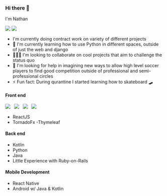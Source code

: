 
### Hi there 👋
I'm Nathan


<a href="https://twitter.com/natiboi__"> <img src="https://img.shields.io/badge/twitter-%231DA1F2.svg?&style=for-the-badge&logo=twitter&logoColor=white" /></a>
<a href="https://www.linkedin.com/in/nathan-shanko-5330b4a8/"><img src="https://img.shields.io/badge/linkedin-%230077B5.svg?&style=for-the-badge&logo=linkedin&logoColor=white" /></a>

- I'm currently doing contract work on variety of different projects
- :book: I'm currently learning how to use Python in different spaces, outside of just the web and django
- :people_holding_hands: I'm looking to collaborate on cool projects that aim to challenge the status quo
- :thinking: I'm looking for help in imagining new ways to allow high level soccer players to find good competition outside of professional and semi-professional circles
- :zap: Fun fact: During qurantine I started learning how to skateboard :skateboard:

#### Front end
<img src="https://img.shields.io/badge/html5%20-%23e34f26.svg?&style=for-the-badge&logo=html5&logoColor=white" />&nbsp;&nbsp;
<img src="https://img.shields.io/badge/css3%20-%231572B6.svg?&style=for-the-badge&logo=css3&logoColor=white" />&nbsp;&nbsp;
<img src="https://img.shields.io/badge/javascript%20-%23F7DF1E.svg?&style=for-the-badge&logo=javascript&logoColor=white" />&nbsp;&nbsp;
<img src="https://img.shields.io/badge/styledcomponents%20-%23db7093.svg?&style=for-the-badge&logo=styled-components&logoColor=white" />&nbsp;&nbsp;&nbsp;
- ReactJS
- TornadoFx
-Thymeleaf

#### Back end
- Kotlin
- Python
- Java 
- Little Experience with Ruby-on-Rails

#### Mobile Development
- React Native 
- Android w/ Java & Kotlin



<!--
**natibekele/natibekele** is a ✨ _special_ ✨ repository because its `README.md` (this file) appears on your GitHub profile.

Here are some ideas to get you started:

- 🔭 I’m currently working on ...
- 🌱 I’m currently learning ...
- 👯 I’m looking to collaborate on ...
- 🤔 I’m looking for help with ...
- 💬 Ask me about ...
- 📫 How to reach me: ...
- 😄 Pronouns: ...
- ⚡ Fun fact: ...
-->
